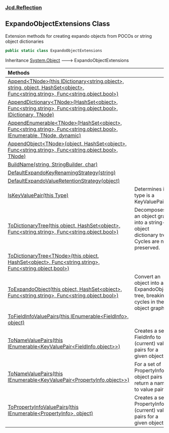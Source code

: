 ### [Jcd.Reflection](Jcd.Reflection.md 'Jcd.Reflection')

## ExpandoObjectExtensions Class

Extension methods for creating expando objects from POCOs or string object dictionaries

```csharp
public static class ExpandoObjectExtensions
```

Inheritance [System.Object](https://docs.microsoft.com/en-us/dotnet/api/System.Object 'System.Object') &#129106; ExpandoObjectExtensions

| Methods | |
| :--- | :--- |
| [Append&lt;TNode&gt;(this IDictionary&lt;string,object&gt;, string, object, HashSet&lt;object&gt;, Func&lt;string,string&gt;, Func&lt;string,object,bool&gt;)](Jcd.Reflection.ExpandoObjectExtensions.Append_TNode.md 'Jcd.Reflection.ExpandoObjectExtensions.Append<TNode>(this System.Collections.Generic.IDictionary<string,object>, string, object, System.Collections.Generic.HashSet<object>, System.Func<string,string>, System.Func<string,object,bool>)') | |
| [AppendDictionary&lt;TNode&gt;(HashSet&lt;object&gt;, Func&lt;string,string&gt;, Func&lt;string,object,bool&gt;, IDictionary, TNode)](Jcd.Reflection.ExpandoObjectExtensions.AppendDictionary_TNode.md 'Jcd.Reflection.ExpandoObjectExtensions.AppendDictionary<TNode>(System.Collections.Generic.HashSet<object>, System.Func<string,string>, System.Func<string,object,bool>, System.Collections.IDictionary, TNode)') | |
| [AppendEnumerable&lt;TNode&gt;(HashSet&lt;object&gt;, Func&lt;string,string&gt;, Func&lt;string,object,bool&gt;, IEnumerable, TNode, dynamic)](Jcd.Reflection.ExpandoObjectExtensions.AppendEnumerable_TNode.md 'Jcd.Reflection.ExpandoObjectExtensions.AppendEnumerable<TNode>(System.Collections.Generic.HashSet<object>, System.Func<string,string>, System.Func<string,object,bool>, System.Collections.IEnumerable, TNode, dynamic)') | |
| [AppendObject&lt;TNode&gt;(object, HashSet&lt;object&gt;, Func&lt;string,string&gt;, Func&lt;string,object,bool&gt;, TNode)](Jcd.Reflection.ExpandoObjectExtensions.AppendObject_TNode_(object,System.Collections.Generic.HashSet_object_,System.Func_string,string_,System.Func_string,object,bool_,TNode).md 'Jcd.Reflection.ExpandoObjectExtensions.AppendObject<TNode>(object, System.Collections.Generic.HashSet<object>, System.Func<string,string>, System.Func<string,object,bool>, TNode)') | |
| [BuildName(string, StringBuilder, char)](Jcd.Reflection.ExpandoObjectExtensions.BuildName(string,System.Text.StringBuilder,char).md 'Jcd.Reflection.ExpandoObjectExtensions.BuildName(string, System.Text.StringBuilder, char)') | |
| [DefaultExpandoKeyRenamingStrategy(string)](Jcd.Reflection.ExpandoObjectExtensions.DefaultExpandoKeyRenamingStrategy(string).md 'Jcd.Reflection.ExpandoObjectExtensions.DefaultExpandoKeyRenamingStrategy(string)') | |
| [DefaultExpandoValueRetentionStrategy(object)](Jcd.Reflection.ExpandoObjectExtensions.DefaultExpandoValueRetentionStrategy(object).md 'Jcd.Reflection.ExpandoObjectExtensions.DefaultExpandoValueRetentionStrategy(object)') | |
| [IsKeyValuePair(this Type)](Jcd.Reflection.ExpandoObjectExtensions.IsKeyValuePair(thisSystem.Type).md 'Jcd.Reflection.ExpandoObjectExtensions.IsKeyValuePair(this System.Type)') | Determines if a type is a KeyValuePair |
| [ToDictionaryTree(this object, HashSet&lt;object&gt;, Func&lt;string,string&gt;, Func&lt;string,object,bool&gt;)](Jcd.Reflection.ExpandoObjectExtensions.ToDictionaryTree(thisobject,System.Collections.Generic.HashSet_object_,System.Func_string,string_,System.Func_string,object,bool_).md 'Jcd.Reflection.ExpandoObjectExtensions.ToDictionaryTree(this object, System.Collections.Generic.HashSet<object>, System.Func<string,string>, System.Func<string,object,bool>)') | Decomposes an object graph into a string-object dictionary tree. Cycles are not preserved. |
| [ToDictionaryTree&lt;TNode&gt;(this object, HashSet&lt;object&gt;, Func&lt;string,string&gt;, Func&lt;string,object,bool&gt;)](Jcd.Reflection.ExpandoObjectExtensions.ToDictionaryTree_TNode_(thisobject,System.Collections.Generic.HashSet_object_,System.Func_string,string_,System.Func_string,object,bool_).md 'Jcd.Reflection.ExpandoObjectExtensions.ToDictionaryTree<TNode>(this object, System.Collections.Generic.HashSet<object>, System.Func<string,string>, System.Func<string,object,bool>)') | |
| [ToExpandoObject(this object, HashSet&lt;object&gt;, Func&lt;string,string&gt;, Func&lt;string,object,bool&gt;)](Jcd.Reflection.ExpandoObjectExtensions.ToExpandoObject(thisobject,System.Collections.Generic.HashSet_object_,System.Func_string,string_,System.Func_string,object,bool_).md 'Jcd.Reflection.ExpandoObjectExtensions.ToExpandoObject(this object, System.Collections.Generic.HashSet<object>, System.Func<string,string>, System.Func<string,object,bool>)') | Convert an object into an ExpandoObject, tree, breaking cycles in the object graph. |
| [ToFieldInfoValuePairs(this IEnumerable&lt;FieldInfo&gt;, object)](Jcd.Reflection.ExpandoObjectExtensions.ToFieldInfoValuePairs(thisSystem.Collections.Generic.IEnumerable_System.Reflection.FieldInfo_,object).md 'Jcd.Reflection.ExpandoObjectExtensions.ToFieldInfoValuePairs(this System.Collections.Generic.IEnumerable<System.Reflection.FieldInfo>, object)') | |
| [ToNameValuePairs(this IEnumerable&lt;KeyValuePair&lt;FieldInfo,object&gt;&gt;)](Jcd.Reflection.ExpandoObjectExtensions.ToNameValuePairs(thisSystem.Collections.Generic.IEnumerable_System.Collections.Generic.KeyValuePair_System.Reflection.FieldInfo,object__).md 'Jcd.Reflection.ExpandoObjectExtensions.ToNameValuePairs(this System.Collections.Generic.IEnumerable<System.Collections.Generic.KeyValuePair<System.Reflection.FieldInfo,object>>)') | Creates a set of FieldInfo to (current) value pairs for a given object. |
| [ToNameValuePairs(this IEnumerable&lt;KeyValuePair&lt;PropertyInfo,object&gt;&gt;)](Jcd.Reflection.ExpandoObjectExtensions.ToNameValuePairs(thisSystem.Collections.Generic.IEnumerable_System.Collections.Generic.KeyValuePair_System.Reflection.PropertyInfo,object__).md 'Jcd.Reflection.ExpandoObjectExtensions.ToNameValuePairs(this System.Collections.Generic.IEnumerable<System.Collections.Generic.KeyValuePair<System.Reflection.PropertyInfo,object>>)') | For a set of PropertyInfo to object pairs return a name to value pair. |
| [ToPropertyInfoValuePairs(this IEnumerable&lt;PropertyInfo&gt;, object)](Jcd.Reflection.ExpandoObjectExtensions.ToPropertyInfoValuePairs(thisSystem.Collections.Generic.IEnumerable_System.Reflection.PropertyInfo_,object).md 'Jcd.Reflection.ExpandoObjectExtensions.ToPropertyInfoValuePairs(this System.Collections.Generic.IEnumerable<System.Reflection.PropertyInfo>, object)') | Creates a set of PropertyInfo to (current) value pairs for a given object. |
